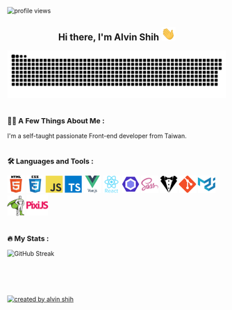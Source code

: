 <img
    alt="profile views"
    src="https://komarev.com/ghpvc/?username=stoneshih225&style=flat&color=blue"
/>

<div  align="center">
    <h2>
        Hi there, I'm Alvin Shih
        <img
            alt="hi icon gif"
            src="https://github.com/stoneshih225/stoneshih225/raw/main/assets/hi.gif"
            width="32"
        />
    </h2>
    <picture>
        <source
            media="(prefers-color-scheme: dark)"
            srcset="https://raw.githubusercontent.com/stoneshih225/stoneshih225/output/github-contribution-grid-snake-dark.svg"
        />
        <source
            media="(prefers-color-scheme: light)"
            srcset="https://raw.githubusercontent.com/stoneshih225/stoneshih225/output/github-contribution-grid-snake.svg"
        />
        <img
            alt="github contribution grid snake animation"
            src="https://raw.githubusercontent.com/stoneshih225/stoneshih225/output/github-contribution-grid-snake-dark.svg"
        />
    </picture>
</div>
<h1></h1>

<div>
    <h3>👨‍💻 A Few Things About Me :</h3>
    <p>I'm a self-taught passionate Front-end developer from Taiwan.</p>
    <!-- update -->
</div>
<h1></h1>

<div>
    <h3>🛠️ Languages and Tools :</h3>
    <div>
        <img
            width="40"
            alt="html5"
            src="https://github.com/stoneshih225/stoneshih225/raw/main/assets/html5-original-wordmark.svg"
        />
        <img
            width="40"
            alt="css3"
            src="https://github.com/stoneshih225/stoneshih225/raw/main/assets/css3-original-wordmark.svg"
        />
        <img
            width="40"
            alt="javascript"
            src="https://github.com/stoneshih225/stoneshih225/raw/main/assets/javascript-original.svg"
        />
        <img
            width="40"
            alt="typescript"
            src="https://github.com/stoneshih225/stoneshih225/raw/main/assets/typescript-original.svg"
        />
        <img
            width="40"
            alt="vuejs"
            src="https://github.com/stoneshih225/stoneshih225/raw/main/assets/vuejs-original-wordmark.svg"
        />
        <img
            width="40"
            alt="react"
            src="https://github.com/stoneshih225/stoneshih225/raw/main/assets/react-original-wordmark.svg"
        />
        <img
            width="40"
            alt="eslint"
            src="https://github.com/stoneshih225/stoneshih225/raw/main/assets/eslint-original.svg"
        />
        <img
            width="40"
            alt="sass"
            src="https://github.com/stoneshih225/stoneshih225/raw/main/assets/sass-original.svg"
        />
        <img
            width="40"
            alt="stylelint"
            src="https://github.com/stoneshih225/stoneshih225/raw/main/assets/stylelint-svgrepo-com.svg"
        />
        <img
            width="40"
            alt="git"
            src="https://github.com/stoneshih225/stoneshih225/raw/main/assets/git-original.svg"
        />
        <img
            width="40"
            alt="materialui"
            src="https://github.com/stoneshih225/stoneshih225/raw/main/assets/materialui-original.svg"
        />
        <img
            width="40"
            alt="gsap-greensock"
            src="https://github.com/stoneshih225/stoneshih225/raw/main/assets/gsap-greensock.svg"
        />
        <img
            width="50"
            alt="pixijs"
            src="https://github.com/stoneshih225/stoneshih225/raw/main/assets/pixijs-svgrepo-com.svg"
        />
    </div>
</div>
<h1></h1>

<div>
    <h3>🔥 My Stats :</h3>
    <img
        alt="GitHub Streak"
        src="https://streak-stats.demolab.com?user=stoneshih225&theme=rising-sun&border_radius=5"
    />
    <!-- fix -->
    <!-- <img
        alt="Top Langs"
        src="https://github-readme-stats.vercel.app/api/top-langs/?username=stoneshih225&layout=compact&theme=vision-friendly-dark"
    /> -->
</div>
<!-- <h1></h1> -->

<br /><br />
<h1></h1>
<div>
    <a
        alt="https://github.com/stoneshih225"
        href="https://github.com/stoneshih225"
    >
        <img
            alt="created by alvin shih"
            src="https://img.shields.io/static/v1?style=for-the-badge&label=CREATED%20BY&message=Alvin%20Shih&color=000000"
        />
    </a>
</div>
